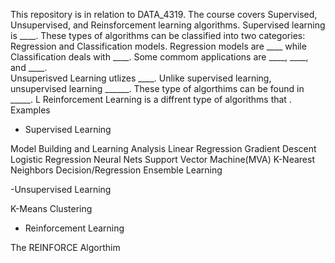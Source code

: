This repository is in relation to DATA_4319. The course covers Supervised, Unsupervised, and Reinsforcement learning algorithms. Supervised learning is ____. These types of algorithms can be classified into two categories: Regression and Classification models. Regression models are ____ while Classification deals with ____. Some commom applications are ____, ____, and ____.  
Unsuperisved Learning utlizes ____. Unlike supervised learning, unsupervised learning ______. These type of algorthims can be found in _____. L
Reinforcement Learning is a diffrent type of algorithms that . Examples


- Supervised Learning 

Model Building and Learning Analysis
Linear Regression
Gradient Descent 
Logistic Regression
Neural Nets
Support Vector Machine(MVA)
K-Nearest Neighbors
Decision/Regression
Ensemble Learning

-Unsupervised Learning 

K-Means Clustering

- Reinforcement Learning 

The REINFORCE Algorthim 




